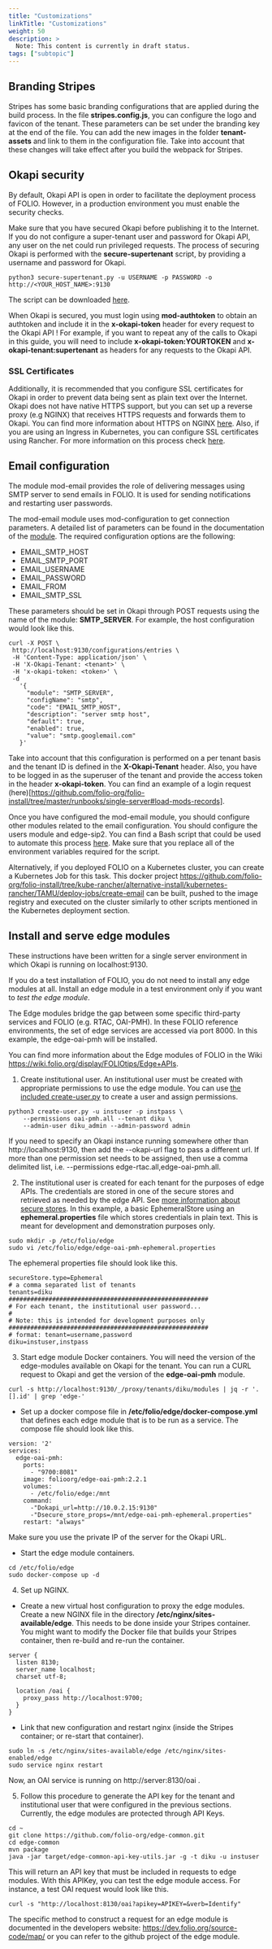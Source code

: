 ```yaml
---
title: "Customizations"
linkTitle: "Customizations"
weight: 50
description: >
  Note: This content is currently in draft status.
tags: ["subtopic"]
---
```



## Branding Stripes

Stripes has some basic branding configurations that are applied during the build process.  In the file **stripes.config.js**, you can configure the logo and favicon of the tenant.  These parameters can be set under the branding key at the end of the file.  You can add the new images in the folder **tenant-assets** and link to them in the configuration file.  Take into account that these changes will take effect after you build the webpack for Stripes.

## Okapi security

By default, Okapi API is open in order to facilitate the deployment process of FOLIO. However, in a production environment you must enable the security checks. 

Make sure that you have secured Okapi before publishing it to the Internet.  If you do not configure a super-tenant user and password for Okapi API, any user on the net could run privileged requests. The process of securing Okapi is performed with the **secure-supertenant** script, by providing a username and password for Okapi.

```
python3 secure-supertenant.py -u USERNAME -p PASSWORD -o http://<YOUR_HOST_NAME>:9130
```

The script can be downloaded [here](https://github.com/folio-org/folio-install/blob/master/runbooks/single-server/scripts/secure-supertenant.py).

When Okapi is secured, you must login using **mod-authtoken** to obtain an authtoken and include it in the **x-okapi-token** header for every request to the Okapi API !  For example, if you want to repeat any of the calls to Okapi in this guide, you will need to include **x-okapi-token:YOURTOKEN** and **x-okapi-tenant:supertenant** as headers for any requests to the Okapi API.

### SSL Certificates

Additionally, it is recommended that you configure SSL certificates for Okapi in order to prevent data being sent as plain text over the Internet.  Okapi does not have native HTTPS support, but you can set up a reverse proxy (e.g NGINX) that receives HTTPS requests and forwards them to Okapi.  You can find more information about HTTPS on NGINX [here](http://nginx.org/en/docs/http/configuring_https_servers.html).  Also, if you are using an Ingress in Kubernetes, you can configure SSL certificates using Rancher.  For more information on this process check [here](https://rancher.com/docs/rancher/v2.x/en/k8s-in-rancher/load-balancers-and-ingress/ingress/).

## Email configuration

The module mod-email provides the role of delivering messages using SMTP server to send emails in FOLIO.  It is used for sending notifications and restarting user passwords.

The mod-email module uses mod-configuration to get connection parameters.  A detailed list of parameters can be found in the documentation of the [module](https://github.com/folio-org/mod-email#introduction).  The required configuration options are the following:

* EMAIL_SMTP_HOST
* EMAIL_SMTP_PORT
* EMAIL_USERNAME
* EMAIL_PASSWORD
* EMAIL_FROM
* EMAIL_SMTP_SSL

These parameters should be set in Okapi through POST requests using the name of the module: **SMTP_SERVER**.  For example, the host configuration would look like this. 

```
curl -X POST \
 http://localhost:9130/configurations/entries \
 -H 'Content-Type: application/json' \
 -H 'X-Okapi-Tenant: <tenant>' \
 -H 'x-okapi-token: <token>' \
 -d
   '{
     "module": "SMTP_SERVER",
     "configName": "smtp",
     "code": "EMAIL_SMTP_HOST",
     "description": "server smtp host",
     "default": true,
     "enabled": true,
     "value": "smtp.googlemail.com"
   }'
```

Take into account that this configuration is performed on a per tenant basis and the tenant ID is defined in the **X-Okapi-Tenant** header.  Also, you have to be logged in as the superuser of the tenant and provide the access token in the header **x-okapi-token**.   You can find an example of a login request (here)[https://github.com/folio-org/folio-install/tree/master/runbooks/single-server#load-mods-records].

Once you have configured the mod-email module, you should configure other modules related to the email configuration.  You should configure the users module and edge-sip2.  You can find a Bash script that could be used to automate this process [here](https://github.com/folio-org/folio-install/blob/kube-rancher/alternative-install/kubernetes-rancher/TAMU/deploy-jobs/create-email/create-email-config.sh).  Make sure that you replace all of the environment variables required for the script.

Alternatively, if you deployed FOLIO on a Kubernetes cluster, you can create a Kubernetes Job for this task.  This docker project  https://github.com/folio-org/folio-install/tree/kube-rancher/alternative-install/kubernetes-rancher/TAMU/deploy-jobs/create-email can be built, pushed to the image registry and executed on the cluster similarly to other scripts mentioned in the Kubernetes deployment section.

## Install and serve edge modules

These instructions have been written for a single server environment in which Okapi is running on localhost:9130.

If you do a test installation of FOLIO, you do not need to install any edge modules at all. Install an edge module in a test environment only if you want to *test the edge module*.

The Edge modules bridge the gap between some specific third-party services and FOLIO (e.g. RTAC, OAI-PMH).  In these FOLIO reference environments, the set of edge services are accessed via port 8000.  In this example, the edge-oai-pmh will be installed.

You can find more information about the Edge modules of FOLIO in the Wiki https://wiki.folio.org/display/FOLIOtips/Edge+APIs.

1. Create institutional user. An institutional user must be created with appropriate permissions to use the edge module. You can use [the included create-user.py](https://github.com/folio-org/folio-install/blob/master/runbooks/single-server/scripts/create-user.py) to create a user and assign permissions.

```
python3 create-user.py -u instuser -p instpass \
    --permissions oai-pmh.all --tenant diku \
    --admin-user diku_admin --admin-password admin
```

If you need to specify an Okapi instance running somewhere other than http://localhost:9130, then add the --okapi-url flag to pass a different url.  If more than one permission set needs to be assigned, then use a comma delimited list, i.e. --permissions edge-rtac.all,edge-oai-pmh.all.

2. The institutional user is created for each tenant for the purposes of edge APIs. The credentials are stored in one of the secure stores and retrieved as needed by the edge API. See [more information about secure stores](https://github.com/folio-org/edge-common#secure-stores).  In this example, a basic EphemeralStore using an **ephemeral.properties** file which stores credentials in plain text.  This is meant for development and demonstration purposes only.

```
sudo mkdir -p /etc/folio/edge
sudo vi /etc/folio/edge/edge-oai-pmh-ephemeral.properties
```
The ephemeral properties file should look like this.


```
secureStore.type=Ephemeral
# a comma separated list of tenants
tenants=diku
#######################################################
# For each tenant, the institutional user password...
#
# Note: this is intended for development purposes only
#######################################################
# format: tenant=username,password
diku=instuser,instpass
```

3. Start edge module Docker containers.
You will need the version of the edge-modules available on Okapi for the tenant.  You can run a CURL request to Okapi and get the version of the **edge-oai-pmh** module.


```
curl -s http://localhost:9130/_/proxy/tenants/diku/modules | jq -r '.[].id' | grep 'edge-'
```

- Set up a docker compose file in **/etc/folio/edge/docker-compose.yml** that defines each edge module that is to be run as a service. The compose file should look like this.

```
version: '2'
services:
  edge-oai-pmh:
    ports:
      - "9700:8081"
    image: folioorg/edge-oai-pmh:2.2.1
    volumes:
      - /etc/folio/edge:/mnt
    command:
      -"Dokapi_url=http://10.0.2.15:9130"
      -"Dsecure_store_props=/mnt/edge-oai-pmh-ephemeral.properties"
    restart: "always"
```
Make sure you use the private IP of the server for the Okapi URL.


- Start the edge module containers.

```
cd /etc/folio/edge
sudo docker-compose up -d
```

4. Set up NGINX.

- Create a new virtual host configuration to proxy the edge modules.   Create a new NGINX file in the directory **/etc/nginx/sites-available/edge**. This needs to be done inside your Stripes container. You might want to modify the Docker file that builds your Stripes container, then re-build and re-run the container.

```
server {
  listen 8130;
  server_name localhost;
  charset utf-8;

  location /oai {
    proxy_pass http://localhost:9700;
  }
}

```
- Link that new configuration and restart nginx (inside the Stripes container; or re-start that container).

```
sudo ln -s /etc/nginx/sites-available/edge /etc/nginx/sites-enabled/edge
sudo service nginx restart

```

Now, an OAI service is running on http://server:8130/oai . 

5. Follow this procedure to generate the API key for the tenant and institutional user that were configured in the previous sections.  Currently, the edge modules are protected through API Keys.

```
cd ~
git clone https://github.com/folio-org/edge-common.git
cd edge-common
mvn package
java -jar target/edge-common-api-key-utils.jar -g -t diku -u instuser
```

This will return an API key that must be included in requests to edge modules. With this APIKey, you can test the edge module access.  For instance, a test OAI request would look like this.

```
curl -s "http://localhost:8130/oai?apikey=APIKEY=&verb=Identify"
```
The specific method to construct a request for an edge module is documented in the developers website: https://dev.folio.org/source-code/map/ or you can refer to the github project of the edge module.

